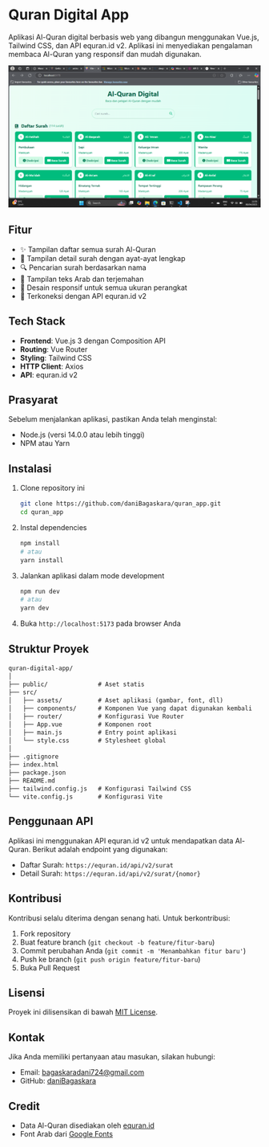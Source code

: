 # Quran Digital App

Aplikasi Al-Quran digital berbasis web yang dibangun menggunakan Vue.js, Tailwind CSS, dan API equran.id v2. Aplikasi ini menyediakan pengalaman membaca Al-Quran yang responsif dan mudah digunakan.

![Banner Quran Digital App](public/images/Screenshot.png)

## Fitur

- ✨ Tampilan daftar semua surah Al-Quran
- 📖 Tampilan detail surah dengan ayat-ayat lengkap
- 🔍 Pencarian surah berdasarkan nama
- 🌙 Tampilan teks Arab dan terjemahan
- 📱 Desain responsif untuk semua ukuran perangkat
- 🔄 Terkoneksi dengan API equran.id v2

## Tech Stack

- **Frontend**: Vue.js 3 dengan Composition API
- **Routing**: Vue Router
- **Styling**: Tailwind CSS
- **HTTP Client**: Axios
- **API**: equran.id v2

## Prasyarat

Sebelum menjalankan aplikasi, pastikan Anda telah menginstal:

- Node.js (versi 14.0.0 atau lebih tinggi)
- NPM atau Yarn

## Instalasi

1. Clone repository ini
   ```bash
   git clone https://github.com/daniBagaskara/quran_app.git
   cd quran_app
   ```

2. Instal dependencies
   ```bash
   npm install
   # atau
   yarn install
   ```

3. Jalankan aplikasi dalam mode development
   ```bash
   npm run dev
   # atau
   yarn dev
   ```

4. Buka `http://localhost:5173` pada browser Anda

## Struktur Proyek

```
quran-digital-app/
│
├── public/              # Aset statis
├── src/
│   ├── assets/          # Aset aplikasi (gambar, font, dll)
│   ├── components/      # Komponen Vue yang dapat digunakan kembali
│   ├── router/          # Konfigurasi Vue Router
│   ├── App.vue          # Komponen root
│   ├── main.js          # Entry point aplikasi
│   └── style.css        # Stylesheet global
│
├── .gitignore
├── index.html
├── package.json
├── README.md
├── tailwind.config.js   # Konfigurasi Tailwind CSS
└── vite.config.js       # Konfigurasi Vite
```

## Penggunaan API

Aplikasi ini menggunakan API equran.id v2 untuk mendapatkan data Al-Quran. Berikut adalah endpoint yang digunakan:

- Daftar Surah: `https://equran.id/api/v2/surat`
- Detail Surah: `https://equran.id/api/v2/surat/{nomor}`

## Kontribusi

Kontribusi selalu diterima dengan senang hati. Untuk berkontribusi:

1. Fork repository
2. Buat feature branch (`git checkout -b feature/fitur-baru`)
3. Commit perubahan Anda (`git commit -m 'Menambahkan fitur baru'`)
4. Push ke branch (`git push origin feature/fitur-baru`)
5. Buka Pull Request

## Lisensi

Proyek ini dilisensikan di bawah [MIT License](LICENSE).

## Kontak

Jika Anda memiliki pertanyaan atau masukan, silakan hubungi:
- Email: bagaskaradani724@gmail.com
- GitHub: [daniBagaskara](https://github.com/daniBagaskara)

## Credit

- Data Al-Quran disediakan oleh [equran.id](https://equran.id/)
- Font Arab dari [Google Fonts](https://fonts.google.com/)
